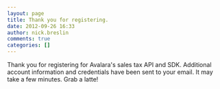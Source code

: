 ```yaml
---
layout: page
title: Thank you for registering.
date: 2012-09-26 16:33
author: nick.breslin
comments: true
categories: []
---
```

<script src="//cdn.optimizely.com/js/16139229.js"></script>


Thank you for registering for Avalara's sales tax API and SDK.
 Additional account information and credentials have been sent to your email.
 It may take a few minutes. Grab a latte!

<!-- Google Code for Lead Conversion Page -->
<script language="javascript">// <![CDATA[
var google_conversion_id = 1070910856;
var google_conversion_language = "en";
var google_conversion_format = "2";
var google_conversion_color = "ffffff";
var google_conversion_label = "lead";
var google_conversion_value = 0;
// ]]></script>
<script src="https://www.googleadservices.com/pagead/conversion.js">// <![CDATA[


// ]]></script>

<noscript></noscript>
<script language="javascript">// <![CDATA[
if (!window.mstag) mstag = {loadTag : function(){},time : (new Date()).getTime()};
// ]]></script>
<script id="mstag_tops" src="//flex.atdmt.com/mstag/site/11f99b69-8a8c-4683-b787-d7faf5b74360/mstag.js"></script>
<script language="javascript">// <![CDATA[
mstag.loadTag("conversion", {cp : "5050", dedup : "1"})
// ]]></script>
